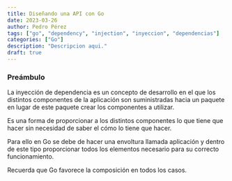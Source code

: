 ```yaml
---
title: Diseñando una API con Go
date: 2023-03-26
author: Pedro Pérez
tags: ["go", "dependency", "injection", "inyeccion", "dependencias"]
categories: ["Go"]
description: "Descripcion aqui."
draft: true
---
```


### Preámbulo

La inyección de dependencia es un concepto de desarrollo en el que los 
distintos componentes de la aplicación son suministradas hacia un
paquete en lugar de este paquete crear los componentes a utilizar.

Es una forma de proporcionar a los distintos componentes lo que tiene
que hacer sin necesidad de saber el cómo lo tiene que hacer.

Para ello en Go se debe de hacer una envoltura llamada aplicación y
dentro de este tipo proporcionar todos los elementos necesario para su
correcto funcionamiento.

Recuerda que Go favorece la composición en todos los casos.

### 

